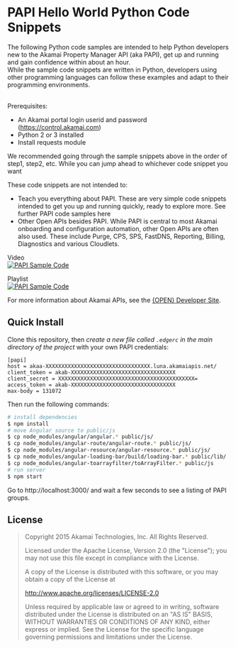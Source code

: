 # PAPI Hello World Python Code Snippets
The following Python code samples are intended to help Python developers new to the Akamai Property Manager API (aka PAPI), get up and running and gain confidence within about an hour.<br>
While the sample code snippets are written in Python, developers using other programming languages can follow these examples and adapt to their programming environments.<br>
<br>

Prerequisites:
- An Akamai portal login userid and password (https://control.akamai.com)<br>
- Python 2 or 3 installed<br>
- Install requests module<br>


We recommended going through the sample snippets above in the order of step1, step2, etc.  While you can jump ahead to whichever code snippet you want 

These code snippets are not intended to:
- Teach you everything about PAPI.  These are very simple code snippets intended to get you up and running quickly, ready to explore more.  See further PAPI code samples here
- Other Open APIs besides PAPI.  While PAPI is central to most Akamai onboarding and configuration automation, other Open APIs are often also used.  These include Purge, CPS, SPS, FastDNS, Reporting, Billing, Diagnostics and various Cloudlets.

Video<br>
[![PAPI Sample Code](http://img.youtube.com/vi/Z_d9vYNL42c/0.jpg)](http://www.youtube.com/watch?v=Z_d9vYNL42c "PAPI Sample Code")

Playlist<br>
[![PAPI Sample Code](https://img.youtube.com/vi/Z_d9vYNL42c/0.jpg)](https://www.youtube.com/embed/videoseries?list=PL01azkzCBGf8AqL7aDnCZRFjqzuVbOXc1 "PAPI Sample Code")



For more information about Akamai APIs, see the [{OPEN} Developer Site](https://developer.akamai.com/).

## Quick Install

Clone this repository, then _create a new file called `.edgerc` in the main directory of the project_ with your own PAPI credentials:

```plaintext
[papi]
host = akaa-XXXXXXXXXXXXXXXXXXXXXXXXXXXXXXXXX.luna.akamaiapis.net/
client_token = akab-XXXXXXXXXXXXXXXXXXXXXXXXXXXXXXXXX
client_secret = XXXXXXXXXXXXXXXXXXXXXXXXXXXXXXXXXXXXXXXXXXX=
access_token = akab-XXXXXXXXXXXXXXXXXXXXXXXXXXXXXXXXX
max-body = 131072
```

Then run the following commands:

```bash
# install dependencies
$ npm install
# move Angular source to public/js
$ cp node_modules/angular/angular.* public/js/
$ cp node_modules/angular-route/angular-route.* public/js/
$ cp node_modules/angular-resource/angular-resource.* public/js/
$ cp node_modules/angular-loading-bar/build/loading-bar.* public/lib/
$ cp node_modules/angular-toarrayfilter/toArrayFilter.* public/js
# run server
$ npm start
```

Go to http://localhost:3000/ and wait a few seconds to see a listing of PAPI groups.

## License

> Copyright 2015 Akamai Technologies, Inc. All Rights Reserved.
> 
> Licensed under the Apache License, Version 2.0 (the "License");
> you may not use this file except in compliance with the License.
>
> A copy of the License is distributed with this software, or you
> may obtain a copy of the License at 
>
>    http://www.apache.org/licenses/LICENSE-2.0
>
> Unless required by applicable law or agreed to in writing, software
> distributed under the License is distributed on an "AS IS" BASIS,
> WITHOUT WARRANTIES OR CONDITIONS OF ANY KIND, either express or implied.
> See the License for the specific language governing permissions and
> limitations under the License.
